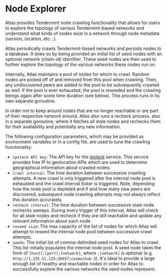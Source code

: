 # Node Explorer

Atlas provides Tendermint node crawling functionality that allows for users to
explore the topology of various Tendermint-based networks and understand what
kinds of nodes exist in a network through node metadata (version, location, etc...).

Atlas periodically crawls Tendermint-based networks and persists nodes to a
database. It does so by being provided an initial list of seed nodes with an
optional network (chain-id) identifier. These seed nodes are then used to further
explore the topology of the various networks these nodes run on.

Internally, Atlas maintains a pool of nodes for which to crawl. Random nodes are
picked off of and removed from this pool when crawling. Then, any undiscovered
peers are added to the pool to be subsequently crawled as well. If the pool is
ever exhausted, the pool is reseeded and the crawling beings again after some
time duration (see below). This process runs in its own separate goroutine.

In order not to keep around nodes that are no longer reachable or are part of
their respective network around, Atlas also runs a recheck process, also in a
separate goroutine, where it fetches all stale nodes and rechecks them for their
availability and potentially any new information.

The following configuration parameters, which may be provided as environment
variables or in a config file, are used to tune the crawling functionality:

- `ipstack API key`: The API key for the [ipstack](https://ipstack.com/) service.
  This service provides free IP to geolocation APIs which are used to determine
  geographical information about crawled nodes.
- `crawl interval`: The time duration between successive crawling attempts. A new
  crawl is only triggered after the internal node pool is exhausted and the crawl
  interval ticker is triggered. Note, depending how the node pool is depleted and
  if and how many new peers are discovered, subsequent node crawling attempts may
  not always reflect this duration accurately.
- `recheck interval`: The time duration between successive stale node rechecks
  sweeps. During every trigger of this interval, Atlas will check for all stale
  nodes and recheck if they are still reachable and update any relevant information
  about each node.
- `reseed size`: The max capacity of the list of nodes for which Atlas will attempt
  to reseed the internal node pool between successive crawl attempts.
- `seeds`: The initial list of comma-delimited seed nodes for Atlas to crawl.
  This list initially populates the internal node pool. A seed node takes the
  form of `[host]:[port];[network]`, where `;[network]` is optional
  (e.g. `http://1.255.51.125:26657;cosmoshub-3`). It's ideal to provide a large
  enough list of healthy and reachable nodes in order for Atlas to successfully
  explore the various networks the seed nodes represent.
